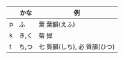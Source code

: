 |     | かな  | 例                           |
| --- | ----- | ---------------------------- |
| p   | ふ    | 葉 葉韻(えふ)                |
| k   | き,く | 菊 握                        |
| t   | ち,つ | 七 質韻(しち), 必 質韻(ひつ) |
